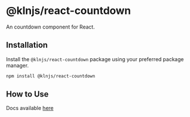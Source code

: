 # @klnjs/react-countdown

An countdown component for React.

## Installation

Install the `@klnjs/react-countdown` package using your preferred package manager.

```bash
npm install @klnjs/react-countdown
```

## How to Use

Docs available [here](https://klnjs.github.io/basique/components/countdown/countdown)
